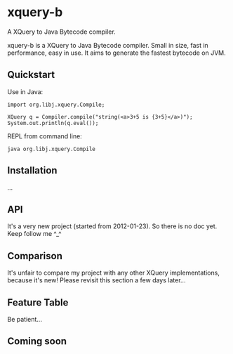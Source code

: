 xquery-b
=============
A XQuery to Java Bytecode compiler.

xquery-b is a XQuery to Java Bytecode compiler. Small in size, fast in performance, easy in use.
It aims to generate the fastest bytecode on JVM.

Quickstart
----------
Use in Java:

	import org.libj.xquery.Compile;

	XQuery q = Compiler.compile("string(<a>3+5 is {3+5}</a>)");
	System.out.println(q.eval());

REPL from command line:

	java org.libj.xquery.Compile

Installation
------------
...

API
---
It's a very new project (started from 2012-01-23). So there is no doc yet. Keep follow me ^_^


Comparison
----------
It's unfair to compare my project with any other XQuery implementations, because it's new! Please revisit this section a few days later...

Feature Table
------------
Be patient...

Coming soon
-----------


